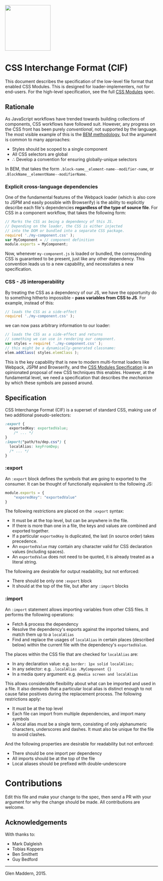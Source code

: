 <img src="https://raw.githubusercontent.com/css-modules/logos/master/css-modules-logo.png" width="150" height="150" />

# CSS Interchange Format (CIF)

This document describes the specification of the low-level file format that enabled CSS Modules. This is designed for loader-implementers, not for end-users. For the high-level specification, see the full [CSS Modules](https://github.com/css-modules/css-modules/blob/master/README.md) spec.

## Rationale

As JavaScript workflows have trended towards building collections of components, CSS workflows have followed suit. However, any progress on the CSS front has been purely *conventional*, not supported by the language. The most visible example of this is the [BEM methodology](http://csswizardry.com/2013/01/mindbemding-getting-your-head-round-bem-syntax/), but the argument is common to many approaches:

- Styles should be scoped to a single component
- All CSS selectors are global
- ∴ Develop a convention for ensuring globally-unique selectors

In BEM, that takes the form `.block-name__element-name--modifier-name`, or `.BlockName__elementName--modifierName`.

### Explicit cross-language dependencies

One of the fundamental features of the Webpack loader (which is also core to JSPM and easily possible with Browserify) is the ability to explicitly describe each file's dependencies **regardless of the type of source file**. For CSS in a component workflow, that takes the following form:

```js
// Marks the CSS as being a dependency of this JS.
// Depending on the loader, the CSS is either injected
// into the DOM or bundled into a separate CSS package.
require( './my-component.css' );
var MyComponent = // component definition
module.exports = MyComponent;
```

Now, whenever `my-component.js` is loaded or bundled, the corresponding CSS is guaranteed to be present, just like any other dependency. This convention leads us to a new capability, and necessitates a new specification.

### CSS - JS interoperability

By treating the CSS as a dependency of our JS, we have the opportunity do to something hitherto impossible – **pass variables from CSS to JS**. For example, instead of this:

```js
// loads the CSS as a side-effect
require( './my-component.css' );
```

we can now pass arbitrary information to our loader:

```js
// loads the CSS as a side-effect and returns
// something we can use in rendering our component.
var styles = require( './my-component.css' );
// this might be a dynamically-generated classname:
elem.addClass( styles.elemClass );
```

This is the key capability that is new to modern multi-format loaders like Webpack, JSPM and Browserify, and the [CSS Modules Specification](https://github.com/css-modules/css-modules/blob/master/README.md) is an opinionated proposal of new CSS techniques this enables. However, at the fundamental level, we need a specification that describes the *mechanism* by which these symbols are passed around.

## Specification

CSS Interchange Format (CIF) is a superset of standard CSS, making use of two additional pseudo-selectors:

```css
:export {
  exportedKey: exportedValue;
	/* ... */
}
:import("path/to/dep.css") {
  localAlias: keyFromDep;
  /* ... */
}
```

### :export

An `:export` block defines the symbols that are going to exported to the consumer. It can be thought of functionally equivalent to the following JS:

```js
module.exports = {
	"exporedKey": "exportedValue"
}
```

The following restrictions are placed on the `:export` syntax:

- It must be at the top level, but can be anywhere in the file.
- If there is more than one in a file, the keys and values are combined and exported together.
- If a particular `exportedKey` is duplicated, the last (in source order) takes precedence.
- An `exportedValue` may contain any character valid for CSS declaration values (including spaces).
- An `exportedValue` does not need to be quoted, it is already treated as a literal string.

The following are desirable for output readability, but not enforced:

- There should be only one `:export` block
- It should at the top of the file, but after any `:import` blocks

### :import

An `:import` statement allows importing variables from other CSS files. It performs the following operations:

- Fetch & process the dependency
- Resolve the dependency's exports against the imported tokens, and match them up to a `localAlias`
- Find and replace the usages of `localAlias` in certain places (described below) within the current file with the dependency's `exportedValue`.

The places within the CSS file that are checked for `localAlias` are:

- In any declaration value:
e.g. `border: 1px solid localAlias;`
- In any selector:
e.g. `.localAlias .MyComponent {}`
- In a media query argument:
e.g. `@media screen and localAlias`

This allows considerable flexibility about what can be imported and used in a file. It also demands that a particular local alias is distinct enough to not cause false positives during the replacement process. The following restrictions apply:

- It must be at the top level
- Each file can import from multiple dependencies, and import many symbols
- A local alias must be a single term, consisting of only alphanumeric characters, underscores and dashes. It must also be unique for the file to avoid clashes.

And the following properties are desirable for readability but not enforced:

- There should be one import per dependency
- All imports should be at the top of the file
- Local aliases should be prefixed with double-underscore

# Contributions

Edit this file and make your change to the spec, then send a PR with your argument for why the change should be made. All contributions are welcome.

## Acknowledgements

With thanks to:
- Mark Dalgleish
- Tobias Koppers
- Ben Smithett
- Guy Bedford

---

Glen Maddern, 2015.
